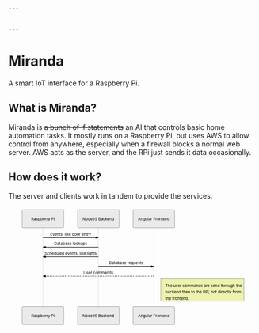 ```yaml
---


---
```


<h1 id="miranda">Miranda</h1>
<p>A smart IoT interface for a Raspberry Pi.</p>
<h2 id="what-is-miranda">What is Miranda?</h2>
<p>Miranda is <s>a bunch of if statements</s> an AI that controls basic home automation tasks. It mostly runs on a Raspberry Pi, but uses AWS to allow control from anywhere, especially when a firewall blocks a normal web server. AWS acts as the server, and the RPi just sends it data occasionally.</p>
<h2 id="how-does-it-work">How does it work?</h2>
<p>The server and clients work in tandem to provide the services.</p>
<div class="mermaid"><svg xmlns="http://www.w3.org/2000/svg" id="mermaid-svg-bNkerOb0tOKdF4I3" height="100%" width="100%" style="max-width:900px;" viewBox="-50 -10 900 426"><g></g><g><line id="actor1441" x1="75" y1="5" x2="75" y2="415" class="actor-line" stroke-width="0.5px" stroke="#999"></line><rect x="0" y="0" fill="#eaeaea" stroke="#666" width="150" height="65" rx="3" ry="3" class="actor"></rect><text x="75" y="32.5" dominant-baseline="central" alignment-baseline="central" class="actor" style="text-anchor: middle;"><tspan x="75" dy="0">Raspberry Pi</tspan></text></g><g><line id="actor1442" x1="275" y1="5" x2="275" y2="415" class="actor-line" stroke-width="0.5px" stroke="#999"></line><rect x="200" y="0" fill="#eaeaea" stroke="#666" width="150" height="65" rx="3" ry="3" class="actor"></rect><text x="275" y="32.5" dominant-baseline="central" alignment-baseline="central" class="actor" style="text-anchor: middle;"><tspan x="275" dy="0">NodeJS Backend</tspan></text></g><g><line id="actor1443" x1="475" y1="5" x2="475" y2="415" class="actor-line" stroke-width="0.5px" stroke="#999"></line><rect x="400" y="0" fill="#eaeaea" stroke="#666" width="150" height="65" rx="3" ry="3" class="actor"></rect><text x="475" y="32.5" dominant-baseline="central" alignment-baseline="central" class="actor" style="text-anchor: middle;"><tspan x="475" dy="0">Angular Frontend</tspan></text></g><defs><marker id="arrowhead" refX="5" refY="2" markerWidth="6" markerHeight="4" orient="auto"><path d="M 0,0 V 4 L6,2 Z"></path></marker></defs><defs><marker id="crosshead" markerWidth="15" markerHeight="8" orient="auto" refX="16" refY="4"><path fill="black" stroke="#000000" stroke-width="1px" d="M 9,2 V 6 L16,4 Z" style="stroke-dasharray: 0, 0;"></path><path fill="none" stroke="#000000" stroke-width="1px" d="M 0,1 L 6,7 M 6,1 L 0,7" style="stroke-dasharray: 0, 0;"></path></marker></defs><g><text x="175" y="93" class="messageText" style="text-anchor: middle;">Events, like door entry</text><line x1="75" y1="100" x2="275" y2="100" class="messageLine0" stroke-width="2" stroke="black" marker-end="url(#arrowhead)" style="fill: none;"></line></g><g><text x="175" y="128" class="messageText" style="text-anchor: middle;">Database lookups</text><line x1="275" y1="135" x2="75" y2="135" class="messageLine0" stroke-width="2" stroke="black" marker-end="url(#arrowhead)" style="fill: none;"></line></g><g><text x="175" y="163" class="messageText" style="text-anchor: middle;">Scheduled events, like lights</text><line x1="275" y1="170" x2="75" y2="170" class="messageLine0" stroke-width="2" stroke="black" marker-end="url(#arrowhead)" style="fill: none;"></line></g><g><text x="375" y="198" class="messageText" style="text-anchor: middle;">Database requests</text><line x1="275" y1="205" x2="475" y2="205" class="messageLine0" stroke-width="2" stroke="black" marker-end="url(#arrowhead)" style="fill: none;"></line></g><g><text x="275" y="233" class="messageText" style="text-anchor: middle;">User commands</text><line x1="475" y1="240" x2="75" y2="240" class="messageLine1" stroke-width="2" stroke="black" marker-end="url(#arrowhead)" style="stroke-dasharray: 3, 3; fill: none;"></line></g><g><rect x="500" y="250" fill="#EDF2AE" stroke="#666" width="300" height="80" rx="0" ry="0" class="note"></rect></g><g><text x="516" y="280" fill="black" class="noteText"><tspan x="516">The user commands are send through the</tspan><tspan dy="23" x="516">backend then to the RPi, not directly from</tspan><tspan dy="23" x="516">the frontend.</tspan></text></g><g><rect x="0" y="350" fill="#eaeaea" stroke="#666" width="150" height="65" rx="3" ry="3" class="actor"></rect><text x="75" y="382.5" dominant-baseline="central" alignment-baseline="central" class="actor" style="text-anchor: middle;"><tspan x="75" dy="0">Raspberry Pi</tspan></text></g><g><rect x="200" y="350" fill="#eaeaea" stroke="#666" width="150" height="65" rx="3" ry="3" class="actor"></rect><text x="275" y="382.5" dominant-baseline="central" alignment-baseline="central" class="actor" style="text-anchor: middle;"><tspan x="275" dy="0">NodeJS Backend</tspan></text></g><g><rect x="400" y="350" fill="#eaeaea" stroke="#666" width="150" height="65" rx="3" ry="3" class="actor"></rect><text x="475" y="382.5" dominant-baseline="central" alignment-baseline="central" class="actor" style="text-anchor: middle;"><tspan x="475" dy="0">Angular Frontend</tspan></text></g></svg></div>

